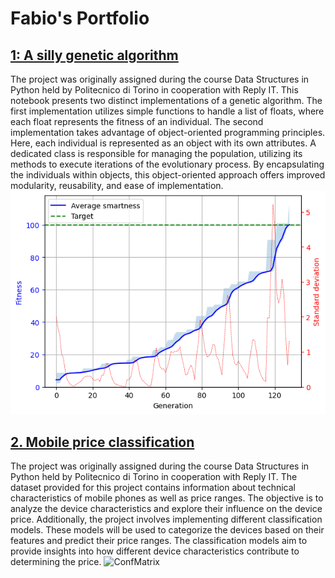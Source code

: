 # Fabio's Portfolio

## [1: A silly genetic algorithm](https://github.com/FabioNicotra/FabiosPortfolio/blob/main/01_GeneticAlgorithm/GeneticAlgorithm.ipynb)

The project was originally assigned during the course Data Structures in Python held by Politecnico di Torino in cooperation with Reply IT.
This notebook presents two distinct implementations of a genetic algorithm. The first implementation utilizes simple functions to handle a list of floats, where each float represents the fitness of an individual.
The second implementation takes advantage of object-oriented programming principles. Here, each individual is represented as an object with its own attributes. A dedicated class is responsible for managing the population, utilizing its methods to execute iterations of the evolutionary process. By encapsulating the individuals within objects, this object-oriented approach offers improved modularity, reusability, and ease of implementation.
![GenAlgo](https://github.com/FabioNicotra/FabiosPortfolio/blob/01d3e66763e41622857254d9ea9fdf07364bb109/01_GeneticAlgorithm/FitnessVsIter.png)

## [2. Mobile price classification](https://github.com/FabioNicotra/fabionicotra.github.io/blob/main/02/temp_name.ipynb)
The project was originally assigned during the course Data Structures in Python held by Politecnico di Torino in cooperation with Reply IT.
The dataset provided for this project contains information about technical characteristics of mobile phones as well as price ranges. The objective is to analyze the device characteristics and explore their influence on the device price.
Additionally, the project involves implementing different classification models. These models will be used to categorize the devices based on their features and predict their price ranges. The classification models aim to provide insights into how different device characteristics contribute to determining the price.
![ConfMatrix](https://github.com/FabioNicotra/fabionicotra.github.io/blob/develop/02/ConfusionMatrixSVC.png)
